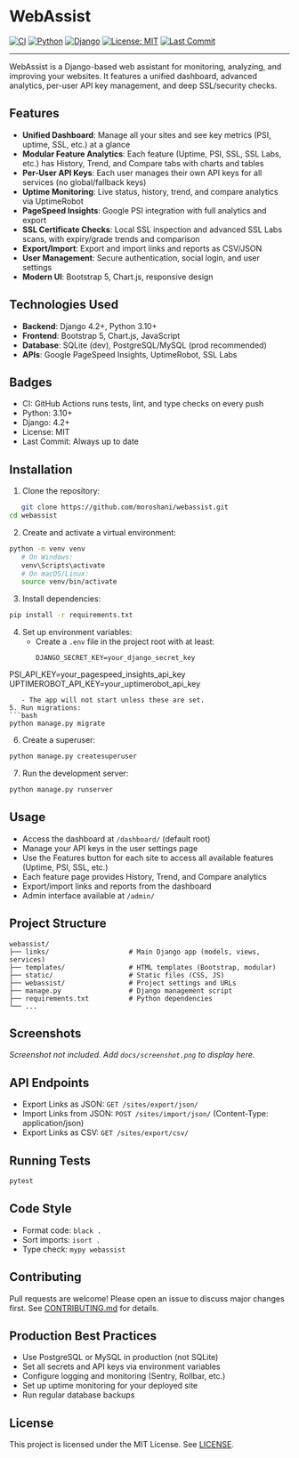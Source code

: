 # WebAssist

[![CI](https://github.com/moroshani/webassist/actions/workflows/ci.yml/badge.svg)](https://github.com/moroshani/webassist/actions/workflows/ci.yml)
[![Python](https://img.shields.io/badge/python-3.10%2B-blue.svg)](https://www.python.org/)
[![Django](https://img.shields.io/badge/django-4.2%2B-green.svg)](https://www.djangoproject.com/)
[![License: MIT](https://img.shields.io/badge/License-MIT-yellow.svg)](LICENSE)
[![Last Commit](https://img.shields.io/github/last-commit/moroshani/webassist.svg)](https://github.com/moroshani/webassist/commits/main)

---

WebAssist is a Django-based web assistant for monitoring, analyzing, and improving your websites. It features a unified dashboard, advanced analytics, per-user API key management, and deep SSL/security checks.

## Features

- **Unified Dashboard**: Manage all your sites and see key metrics (PSI, uptime, SSL, etc.) at a glance
- **Modular Feature Analytics**: Each feature (Uptime, PSI, SSL, SSL Labs, etc.) has History, Trend, and Compare tabs with charts and tables
- **Per-User API Keys**: Each user manages their own API keys for all services (no global/fallback keys)
- **Uptime Monitoring**: Live status, history, trend, and compare analytics via UptimeRobot
- **PageSpeed Insights**: Google PSI integration with full analytics and export
- **SSL Certificate Checks**: Local SSL inspection and advanced SSL Labs scans, with expiry/grade trends and comparison
- **Export/Import**: Export and import links and reports as CSV/JSON
- **User Management**: Secure authentication, social login, and user settings
- **Modern UI**: Bootstrap 5, Chart.js, responsive design

## Technologies Used

- **Backend**: Django 4.2+, Python 3.10+
- **Frontend**: Bootstrap 5, Chart.js, JavaScript
- **Database**: SQLite (dev), PostgreSQL/MySQL (prod recommended)
- **APIs**: Google PageSpeed Insights, UptimeRobot, SSL Labs

## Badges

- CI: GitHub Actions runs tests, lint, and type checks on every push
- Python: 3.10+
- Django: 4.2+
- License: MIT
- Last Commit: Always up to date

## Installation

1. Clone the repository:
```bash
   git clone https://github.com/moroshani/webassist.git
cd webassist
```
2. Create and activate a virtual environment:
```bash
python -m venv venv
   # On Windows:
   venv\Scripts\activate
   # On macOS/Linux:
   source venv/bin/activate
```
3. Install dependencies:
```bash
pip install -r requirements.txt
```
4. Set up environment variables:
   - Create a `.env` file in the project root with at least:
     ```env
     DJANGO_SECRET_KEY=your_django_secret_key
PSI_API_KEY=your_pagespeed_insights_api_key
     UPTIMEROBOT_API_KEY=your_uptimerobot_api_key
```
   - The app will not start unless these are set.
5. Run migrations:
```bash
python manage.py migrate
```
6. Create a superuser:
```bash
python manage.py createsuperuser
```
7. Run the development server:
```bash
python manage.py runserver
```

## Usage

- Access the dashboard at `/dashboard/` (default root)
- Manage your API keys in the user settings page
- Use the Features button for each site to access all available features (Uptime, PSI, SSL, etc.)
- Each feature page provides History, Trend, and Compare analytics
- Export/import links and reports from the dashboard
- Admin interface available at `/admin/`

## Project Structure

```
webassist/
├── links/                    # Main Django app (models, views, services)
├── templates/                # HTML templates (Bootstrap, modular)
├── static/                   # Static files (CSS, JS)
├── webassist/                # Project settings and URLs
├── manage.py                 # Django management script
├── requirements.txt          # Python dependencies
└── ...
```

## Screenshots

<!--
![WebAssist Screenshot](docs/screenshot.png)
-->
*Screenshot not included. Add `docs/screenshot.png` to display here.*

## API Endpoints

- Export Links as JSON: `GET /sites/export/json/`
- Import Links from JSON: `POST /sites/import/json/` (Content-Type: application/json)
- Export Links as CSV: `GET /sites/export/csv/`

## Running Tests

```bash
pytest
```

## Code Style

- Format code: `black .`
- Sort imports: `isort .`
- Type check: `mypy webassist`

## Contributing

Pull requests are welcome! Please open an issue to discuss major changes first. See [CONTRIBUTING.md](../CONTRIBUTING.md) for details.

## Production Best Practices

- Use PostgreSQL or MySQL in production (not SQLite)
- Set all secrets and API keys via environment variables
- Configure logging and monitoring (Sentry, Rollbar, etc.)
- Set up uptime monitoring for your deployed site
- Run regular database backups

## License

This project is licensed under the MIT License. See [LICENSE](LICENSE). 